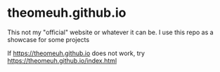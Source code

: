 # theomeuh.github.io
This not my "official" website or whatever it can be. I use this repo as a showcase for some projects

If https://theomeuh.github.io does not work, try https://theomeuh.github.io/index.html
